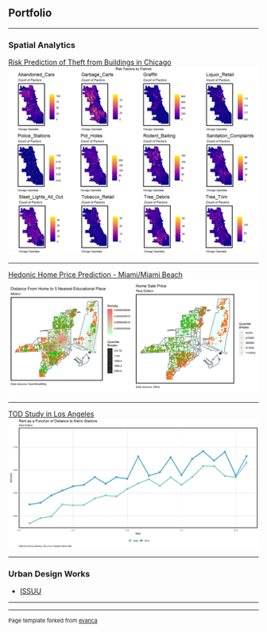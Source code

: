 ## Portfolio

---

### Spatial Analytics

[Risk Prediction of Theft from Buildings in Chicago](/html/CrimeRatePredict.html)
<img src="images/crime.png?raw=true"/>

---
[Hedonic Home Price Prediction - Miami/Miami Beach](/html/HomeValuePredict.html)
<img src="images/homeprice.png?raw=true"/>

---
[TOD Study in Los Angeles](/html/TOD.html)
<img src="images/TOD.png?raw=true"/>

---

### Urban Design Works

- [ISSUU](https://issuu.com/alumixx/docs/gatech_mud_zhang_chi)


---




---
<p style="font-size:11px">Page template forked from <a href="https://github.com/evanca/quick-portfolio">evanca</a></p>
<!-- Remove above link if you don't want to attibute -->

